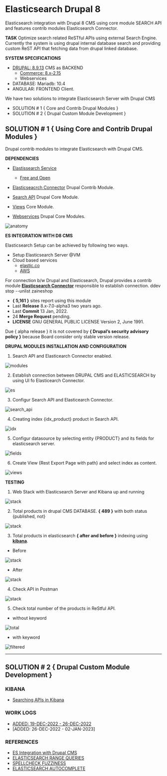 # Elasticsearch Drupal 8

Elasticsearch integration with Drupal 8 CMS using core module SEARCH API and features contrib modules Elasticsearch Connector.

**TASK** Optimize search related ReSTful APIs using external Search Engine. Currently the system is using drupal internal database search and providing custom ReST API that fetching data from drupal linked database.

**SYSTEM SPECIFICATIONS**

- [DRUPAL: 8.9.13](https://www.drupal.org/project/drupal/releases/8.9.13) CMS as BACKEND
  - [Commerce: 8.x-2.15](https://www.drupal.org/project/commerce/releases/8.x-2.15)
  - Webservices
- DATABASE: Mariadb: 10.4
- ANGULAR: FRONTEND Client.

We have two solutions to integrate Elasticsearch Server with Drupal CMS

- SOLUTION # 1 { Core and Contrib Drupal Modules }
- SOLUTION # 2 { Drupal Custom Module Development }

## SOLUTION # 1 { Using Core and Contrib Drupal Modules }

Drupal contrib modules to integrate Elasticsearch with Drupal CMS.

**DEPENDENCIES**

- [Elastissearch Service](https://www.elastic.co/)

  - [Free and Open](https://www.elastic.co/about/free-and-open)

- [Elasticseacrch Connector](https://www.drupal.org/project/elasticsearch_connector) Drupal Contrib Module.
- [Search API](https://www.drupal.org/project/search_api) Drupal Core Module.
- [Views](https://www.drupal.org/project/drupal/releases/8.9.13) Core Module.
- [Webservices](https://www.drupal.org/project/drupal/releases/8.9.13) Drupal Core Modules.

![anatomy](https://github.com/arsibux/elasticsearch-drupal/blob/main/_draw/anatomy.png)

**ES INTEGRATION WITH D8 CMS**

Elasticsearch Setup can be achieved by following two ways.

- Setup Elasticsearch Server @VM
- Cloud based services
  - [elastic.co](https://www.elastic.co/cloud/)
  - [AWS](https://aws.amazon.com/marketplace/pp/prodview-voru33wi6xs7k)

For connection b/w Drupal and Elasticsearch, Drupal provides a contrib module [**Elasticsearch Connector**](https://www.drupal.org/project/elasticsearch_connector) responsible to establish connection.
ddev stop --unlist zaineshop
- **{ 5,161 }** sites report using this module
- Last **Release** 8.x-7.0-alpha3 two years ago.
- Last **Commit** 13 Jan, 2022.
- 24 **Merge Request** pending.
- **LICENSE** GNU GENERAL PUBLIC LICENSE Version 2, June 1991.

Due { alpha release } it is not covered by **{ Drupal’s security advisory policy }** because Board consider only stable version release.

**DRUPAL MODULES INSTALLATION AND CONFIGURATION**

1. Search API and Elasticearch Connector enabled.

![modules](https://github.com/arsibux/elasticsearch-drupal/blob/main/images/steps/es_enabled.png)

2. Establish connection between DRUPAL CMS and ELASTICSEARCH by using UI fo Elasticearch Connector.

![es](https://github.com/arsibux/elasticsearch-drupal/blob/main/images/steps/es.png)

3. Configur Search API and Elasticearch Connector.

![search_api](https://github.com/arsibux/elasticsearch-drupal/blob/main/images/steps/search_api.png)

4. Creating index {idx_product} product in Search API.

![idx](https://github.com/arsibux/elasticsearch-drupal/blob/main/images/steps/idx.png)

5. Configur datasource by selecting entity {PRODUCT} and its fields for elasticsearch server.

![fields](https://github.com/arsibux/elasticsearch-drupal/blob/main/images/steps/idx.png)

6. Create View {Rest Export Page with path} and select index as content.

![views](https://github.com/arsibux/elasticsearch-drupal/blob/main/images/steps/view.png)

**TESTING**

1. Web Stack with Elasticsearch Server and Kibana up and running

![stack](https://github.com/arsibux/elasticsearch-drupal/blob/main/images/testing/stack.png)

2. Total products in drupal CMS DATABASE. **{ 489 }** with both status {published, not}

![stack](https://github.com/arsibux/elasticsearch-drupal/blob/main/images/testing/db.png)

3. Total products in elasticsearch **{ after and before }** indexing using [**kibana**](https://github.com/arsibux/elasticsearch-drupal/blob/main/_progress/KIBANA.md).

- Before

![stack](https://github.com/arsibux/elasticsearch-drupal/blob/main/images/testing/before.png)

- After

![stack](https://github.com/arsibux/elasticsearch-drupal/blob/main/images/testing/after.png)

4. Check API in Postman

![stack](https://github.com/arsibux/elasticsearch-drupal/blob/main/images/testing/postman.png)

5. Check total number of the products in ReStful API.

- without keyword

![total](https://github.com/arsibux/elasticsearch-drupal/blob/main/images/testing/total.png)

- with keyword

![filtered](https://github.com/arsibux/elasticsearch-drupal/blob/main/images/testing/filtered.png)

<hr>

## SOLUTION # 2 { Drupal Custom Module Development }

<!-- ### NEW MODULE { zain_elasticsearch } -->

### KIBANA

- [Searching APIs in Kibana](https://github.com/arsibux/elasticsearch-drupal/blob/main/_progress/KIBANA.md)

### WORK LOGS

- [ADDED: 19-DEC-2022 - 26-DEC-2022](https://github.com/arsibux/elasticsearch-drupal/blob/main/_progress/19_DEC_TO_26_DEC.md.md)
- [ADDED: 26-DEC-2022 - 02-JAN-2023]

### REFERENCES

- [ES Integration with Drupal CMS](https://www.lullabot.com/articles/indexing-content-from-drupal-8-to-elasticsearch)
- [ELASTICSEARCH RANGE QUERIES](https://linuxhint.com/elasticsearch-range-query/)
- [SPELLCHECK FUZZINESS](https://engineering.empathy.co/spellcheck-in-elasticsearch/)
- [ELASTICSEARCH AUTOCOMPLETE](https://opster.com/guides/elasticsearch/how-tos/elasticsearch-auto-complete-guide/)

<!-- -[Video](https://opendistro.github.io/for-elasticsearch-docs/docs/elasticsearch/ux/)
- [Video](https://medium.com/quantyca/reviving-an-e-commerce-search-engine-using-elasticsearch-)
- [Video](https://www.youtube.com/watch?v=_h12KHPg_WE)
- [Video](https://www.youtube.com/watch?v=K-DWcM886Z4)
- [Video](https://www.youtube.com/watch?v=_h12KHPg_WE)
- [Video](https://www.youtube.com/watch?v=OoMZPU4EGrU)
- [Video](https://www.youtube.com/watch?v=FkxAfpvRrbc) -->
